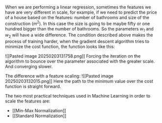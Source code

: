 When we are performing a linear regression, sometimes the features we have are very different in scale, for example, if we need to predict the price of a house based on the features: number of bathrooms and size of the construction ($m^{2}$). In this case the size is going to be maybe fifty or one hundred bigger than the number of bathrooms. So the parameters $w_1$ and $w_2$ will have a wide difference. 
The condition described above makes the process of training harder, when the gradient descent algorithm tries to minimize the cost function, the function looks like this:

![[Pasted image 20250203131758.png]]
Forcing the iteration on the algorithm to bounce over the parameter associated with the greater scale. And converging slower.

The difference with a feature scaling:
![[Pasted image 20250203132015.png]]
Here the path to the minimum value over the cost function is straight forward.

The two most practical techniques used in Machine Learning in order to scale the features are:
- [[Min-Max Normalization]]
- [[Standard Normalization]]
